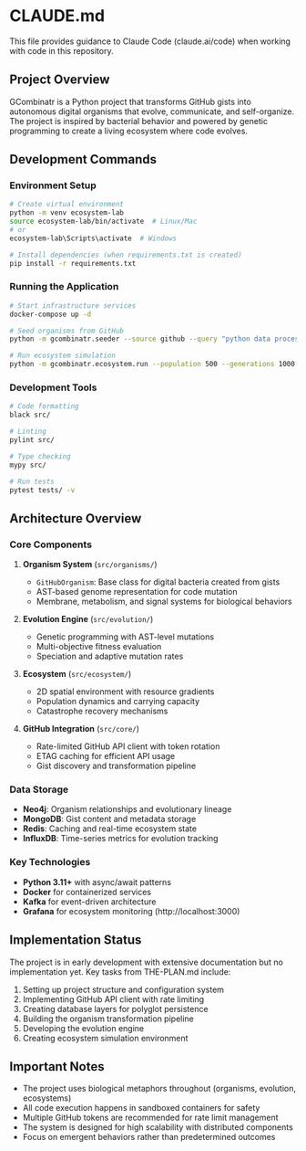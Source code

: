 # CLAUDE.md

This file provides guidance to Claude Code (claude.ai/code) when working with code in this repository.

## Project Overview

GCombinatr is a Python project that transforms GitHub gists into autonomous digital organisms that evolve, communicate, and self-organize. The project is inspired by bacterial behavior and powered by genetic programming to create a living ecosystem where code evolves.

## Development Commands

### Environment Setup
```bash
# Create virtual environment
python -m venv ecosystem-lab
source ecosystem-lab/bin/activate  # Linux/Mac
# or
ecosystem-lab\Scripts\activate  # Windows

# Install dependencies (when requirements.txt is created)
pip install -r requirements.txt
```

### Running the Application
```bash
# Start infrastructure services
docker-compose up -d

# Seed organisms from GitHub
python -m gcombinatr.seeder --source github --query "python data processing" --limit 100

# Run ecosystem simulation
python -m gcombinatr.ecosystem.run --population 500 --generations 1000
```

### Development Tools
```bash
# Code formatting
black src/

# Linting
pylint src/

# Type checking
mypy src/

# Run tests
pytest tests/ -v
```

## Architecture Overview

### Core Components

1. **Organism System** (`src/organisms/`)
   - `GitHubOrganism`: Base class for digital bacteria created from gists
   - AST-based genome representation for code mutation
   - Membrane, metabolism, and signal systems for biological behaviors

2. **Evolution Engine** (`src/evolution/`)
   - Genetic programming with AST-level mutations
   - Multi-objective fitness evaluation
   - Speciation and adaptive mutation rates

3. **Ecosystem** (`src/ecosystem/`)
   - 2D spatial environment with resource gradients
   - Population dynamics and carrying capacity
   - Catastrophe recovery mechanisms

4. **GitHub Integration** (`src/core/`)
   - Rate-limited GitHub API client with token rotation
   - ETAG caching for efficient API usage
   - Gist discovery and transformation pipeline

### Data Storage
- **Neo4j**: Organism relationships and evolutionary lineage
- **MongoDB**: Gist content and metadata storage
- **Redis**: Caching and real-time ecosystem state
- **InfluxDB**: Time-series metrics for evolution tracking

### Key Technologies
- **Python 3.11+** with async/await patterns
- **Docker** for containerized services
- **Kafka** for event-driven architecture
- **Grafana** for ecosystem monitoring (http://localhost:3000)

## Implementation Status

The project is in early development with extensive documentation but no implementation yet. Key tasks from THE-PLAN.md include:

1. Setting up project structure and configuration system
2. Implementing GitHub API client with rate limiting
3. Creating database layers for polyglot persistence
4. Building the organism transformation pipeline
5. Developing the evolution engine
6. Creating ecosystem simulation environment

## Important Notes

- The project uses biological metaphors throughout (organisms, evolution, ecosystems)
- All code execution happens in sandboxed containers for safety
- Multiple GitHub tokens are recommended for rate limit management
- The system is designed for high scalability with distributed components
- Focus on emergent behaviors rather than predetermined outcomes